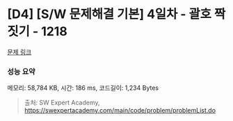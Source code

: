 # [D4] [S/W 문제해결 기본] 4일차 - 괄호 짝짓기 - 1218 

[문제 링크](https://swexpertacademy.com/main/code/problem/problemDetail.do?contestProbId=AV14eWb6AAkCFAYD) 

### 성능 요약

메모리: 58,784 KB, 시간: 186 ms, 코드길이: 1,234 Bytes



> 출처: SW Expert Academy, https://swexpertacademy.com/main/code/problem/problemList.do